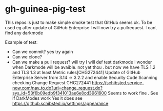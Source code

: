 # gh-guinea-pig-test
This repos is just to make simple smoke test that GitHub seems ok. To be used eg after update of GitHub Enterprise
I will now try a pullrequest. I cant find any darkmode

Example of test: 
* Can we commit? yes try again
* Can we clone?
* Can we make a pull request? will try
I will def test darkmode
I wonder when Darkmode will be avaible. not yet thou . but now we have TLS 1.2 and TLS 1.3 at least
Metric rules[CHG272441] Update of GitHub Enterprise Server from 3.14 => 3.2.2  and enable Security Code Scanning
checking Change Request CHG272441 https://schibsted.service-now.com/nav_to.do?uri=change_request.do?sys_id=53f6b09edb9f341013ae6e8cd3961900
Seems to work fine . 
See if DarkModes work 
Yes it does see https://github.schibsted.io/settings/appearance
